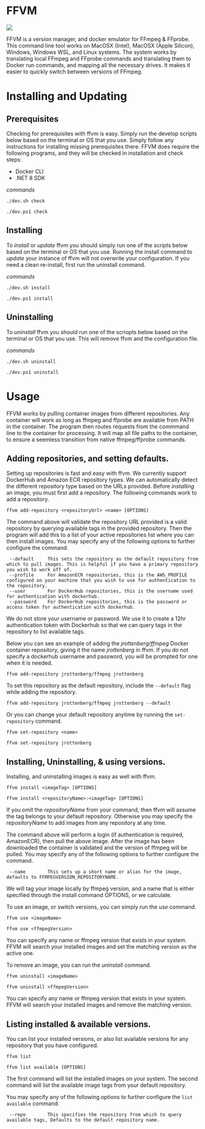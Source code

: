 # FFVM
[![](https://img.shields.io/badge/hudl-OSS-orange.svg)](http://hudl.github.io/)

FFVM is a version manager, and docker emulator for FFmpeg & FFprobe. This command line tool works on MacOSX (Intel), MacOSX (Apple Silicon), Windows, Windows WSL, and Linux systems. The system works by translating local FFmpeg and FFprobe commands and translating them to Docker run commands, and mapping all the necessary drives. It makes it easier to quickly switch between versions of FFmpeg.

# Installing and Updating
## Prerequisites
Checking for prerequisites with ffvm is easy. Simply run the develop scripts below based on the terminal or OS that you use. Simply follow any instructions for installing missing prerequisites there. FFVM does require the following programs, and they will be checked in installation and check steps:
- Docker CLI
- .NET 8 SDK

*commands*
```
./dev.sh check
```
```
./dev.ps1 check
```

## Installing 
To *install* or *update* ffvm you should simply run one of the scripts below based on the terminal or OS that you use. Running the install command to *update* your instance of ffvm will not overwrite your configuration. If you need a clean re-install, first run the uninstall command. 

*commands* 
```
./dev.sh install
```
```
./dev.ps1 install
```

## Uninstalling 
To *uninstall* ffvm you should run one of the scriopts below based on the terminal or OS that you use. This will remove ffvm and the configuration file. 

*commands* 
```
./dev.sh uninstall
```
```
./dev.ps1 uninstall
```

# Usage
FFVM works by pulling container images from different repositories. Any container will work as long as ffmpeg and ffprobe are available from PATH in the container. The program then routes requests from the commmand line to the container for processing. It will map all file paths to the container, to ensure a seemless transition from native ffmpeg/ffprobe commands. 

## Adding repositories, and setting defaults.
Setting up repositories is fast and easy with ffvm. We currently support DockerHub and Amazon ECR repository types. We can automatically detect the different repository type based on the URLs provided. Before *installing* an image, you must first add a repository. The following commands work to add a repository. 
```
ffvm add-repository <repositoryUrl> <name> [OPTIONS]
```
The command above will validate the repository URL provided is a valid repository by querying available tags in the provided repository. Then the program will add this to a list of your active repositories list where you can then install images. You may specify any of the following options to further configure the command. 
```
 --default     This sets the repository as the default repository from which to pull images. This is helpful if you have a primary repository you wish to work off of. 
 --profile     For AmazonECR repositories, this is the AWS_PROFILE configured on your machine that you wish to use for authentication to the repository. 
 --user        For DockerHub repositories, this is the username used for authentication with dockerhub. 
 --password    For DockerHub repositories, this is the password or access token for authentication with dockerhub. 
``` 
We do not store your username or password. We use it to create a 12hr authentication token with Dockerhub so that we can query tags in the repository to list available tags. 

Below you can see an example of adding the *jrottenberg/ffmpeg* Docker container repository, giving it the name *jrottenberg* in ffvm. If you do not specify a dockerhub username and password, you will be prompted for one when it is needed.
```
ffvm add-repository jrottenberg/ffmpeg jrottenberg
```
To set this repository as the default repository, include the `--default` flag while adding the repository. 
```
ffvm add-repository jrottenberg/ffmpeg jrottenberg --default
```
Or you can change your default repository anytime by running the `set-repository` command. 
```
ffvm set-repository <name>
```
```
ffvm set-repository jrottenberg
```

## Installing, Uninstalling, & using versions.
Installing, and uninstalling images is easy as well with ffvm. 
```
ffvm install <imageTag> [OPTIONS]
```
```
ffvm install <repositoryName>:<imageTag> [OPTIONS]
```
If you omit the *repositoryName* from your command, then ffvm will assume the tag belongs to your default repository. Otherwise you may specify the *repositoryName* to add images from any repository at any time. 

The command above will perform a login (if authentication is required, AmazonECR), then pull the above image. After the image has been downloaded the container is validated and the version of ffmpeg will be pulled. You may specify any of the following options to further configure the command. 
```
 --name        This sets up a short name or alias for the image, defaults to FFMPEGVERSION_REPOSITORYNAME. 
```
We will tag your image locally by ffmpeg version, and a name that is either specified through the install command OPTIONS, or we calculate. 

To use an image, or switch versions, you can simply run the *use* command. 
```
ffvm use <imageName>
```
```
ffvm use <ffmpegVersion>
```
You can specify any name or ffmpeg version that exists in your system. FFVM will search your installed images and set the matching version as the active one. 

To remove an image, you can run the *uninstall* command. 
```
ffvm uninstall <imageName>
```
```
ffvm uninstall <ffmpegVersion>
```
You can specify any name or ffmpeg version that exists in your system. FFVM will search your installed images and remove the matching version. 

## Listing installed & available versions.
You can list your installed versions, or also list available versions for any repository that you have configured. 
```
ffvm list
```
```
ffvm list available [OPTIONS]
```
The first command will list the installed images on your system. The second command will list the available image tags from your default repository. 

You may specify any of the following options to further configure the `list available` command.
```
 --repo        This specifies the repository from which to query available tags, Defaults to the default repository name. 
```